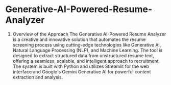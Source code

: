 # Generative-AI-Powered-Resume-Analyzer

1. Overview of the Approach
The Generative AI-Powered Resume Analyzer is a creative and innovative solution that automates the resume screening process using cutting-edge technologies like Generative AI, Natural Language Processing (NLP), and Machine Learning. The tool is designed to extract structured data from unstructured resume text, offering a seamless, scalable, and intelligent approach to recruitment. The system is built with Python and utilizes Streamlit for the web interface and Google's Gemini Generative AI for powerful content extraction and analysis.
